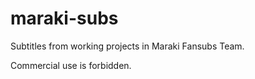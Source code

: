 # maraki-subs

Subtitles from working projects in Maraki Fansubs Team.


Commercial use is forbidden.
